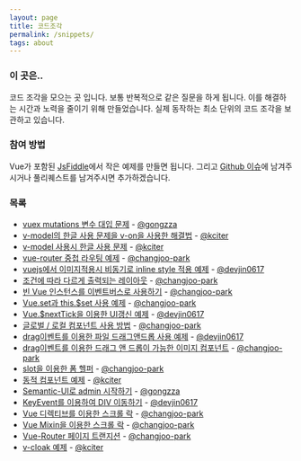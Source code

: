 ```yaml
---
layout: page
title: 코드조각
permalink: /snippets/
tags: about
---
```

### 이 곳은..

코드 조각을 모으는 곳 입니다. 보통 반복적으로 같은 질문을 하게 됩니다. 이를 해결하는 시간과 노력을 줄이기 위해 만들었습니다.
실제 동작하는 최소 단위의 코드 조각을 보관하고 있습니다.

### 참여 방법
Vue가 포함된 [JsFiddle](https://jsfiddle.net/changjoo_park/bs3Lx0Lq/)에서 작은 예제를 만들면 됩니다. 그리고 [Github 이슈](https://github.com/vuejs-kr/vuejs-kr.github.io/issues/14)에 남겨주시거나 풀리퀘스트를 남겨주시면 추가하겠습니다.


### 목록

- [vuex mutations 변수 대입 문제](https://jsfiddle.net/gongzza/hhb248bx/) - [@gongzza](https://github.com/gongzza/)
- [v-model의 한글 사용 문제을 v-on을 사용한 해결법](https://jsfiddle.net/kciter/tLz9gt4o/) - [@kciter](https://github.com/kciter/)
- [v-model 사용시 한글 사용 문제](https://jsfiddle.net/kciter/b5qhxbfh/) - [@kciter](https://github.com/kciter/)
- [vue-router 중첩 라우팅 예제](https://jsfiddle.net/changjoo_park/z4ja4wtx/) - [@changjoo-park](https://github.com/ChangJoo-Park/)
- [vuejs에서 이미지적용시 비동기로 inline style 적용 예제](https://jsfiddle.net/devjin0617/fxyyr1fx/) - [@devjin0617](https://github.com/devjin0617)
- [조건에 따라 다르게 출력되는 레이아웃](https://jsfiddle.net/changjoo_park/L9L0ogpt/) - [@changjoo-park](https://github.com/ChangJoo-Park/)
- [빈 Vue 인스턴스를 이벤트버스로 사용하기](https://jsfiddle.net/changjoo_park/d8qdz3za/) - [@changjoo-park](https://github.com/ChangJoo-Park/)
- [Vue.set과 this.$set 사용 예제](https://jsfiddle.net/changjoo_park/9r01601h/) - [@changjoo-park](https://github.com/ChangJoo-Park/)
- [Vue.$nextTick을 이용한 UI갱신 예제](https://jsfiddle.net/devjin0617/pgscu4q3/) - [@devjin0617](https://github.com/devjin0617)
- [글로벌 / 로컬 컴포넌트 사용 방법](https://jsfiddle.net/changjoo_park/dh2u3bye/) - [@changjoo-park](https://github.com/ChangJoo-Park/)
- [drag이벤트를 이용한 파일 드래그앤드롭 사용 예제](https://jsfiddle.net/devjin0617/b9zr4w98/) - [@devjin0617](https://github.com/devjin0617)
- [drag이벤트를 이용한 드래그 앤 드롭이 가능한 이미지 컴포넌트](https://jsfiddle.net/changjoo_park/gjk2tqs5/) - [@changjoo-park](https://github.com/ChangJoo-Park/)
- [slot을 이용한 폼 헬퍼](https://jsfiddle.net/changjoo_park/god12gok/) - [@changjoo-park](https://github.com/ChangJoo-Park/)
- [동적 컴포넌트 예제](https://jsfiddle.net/kciter/zfkyn2wf/) - [@kciter](https://github.com/kciter/)
- [Semantic-UI로 admin 시작하기](https://jsfiddle.net/gongzza/unm2u7oe/) - [@gongzza](https://github.com/gongzza/)
- [KeyEvent를 이용하여 DIV 이동하기](https://jsfiddle.net/cd2p7zzz/) - [@devjin0617](https://github.com/devjin0617)
- [Vue 디렉티브를 이용한 스크롤 락](https://jsfiddle.net/changjoo_park/e9s2vga3/) - [@changjoo-park](https://github.com/changjoo-park)
- [Vue Mixin을 이용한 스크롤 락](https://jsfiddle.net/changjoo_park/8vbppbaf/) - [@changjoo-park](https://github.com/changjoo-park)
- [Vue-Router 페이지 트랜지션](https://jsfiddle.net/changjoo_park/tf8p8jve/) - [@changjoo-park](https://github.com/changjoo-park)
- [v-cloak 예제](https://jsfiddle.net/kciter/eqqgcsww/1/) - [@kciter](https://github.com/kciter/)
